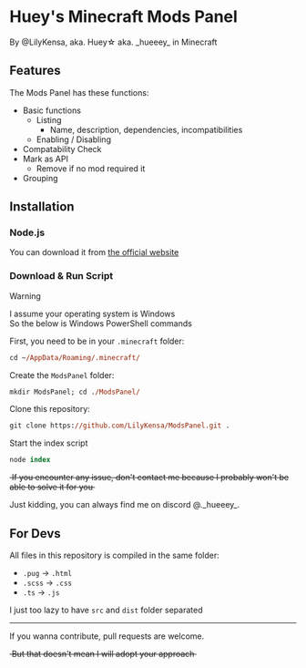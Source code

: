 # Huey's Minecraft Mods Panel

By @LilyKensa,
  aka. Huey☆ 
  aka. \_hueeey\_ in Minecraft

## Features

The Mods Panel has these functions:

- Basic functions 
  - Listing
    - Name, description, dependencies, incompatibilities
  - Enabling / Disabling
- Compatability Check
- Mark as API
  - Remove if no mod required it
- Grouping

## Installation

### Node.js

You can download it from [the official website](https://nodejs.org/en)

### Download & Run Script

> [!WARNING]  
> I assume your operating system is Windows  
> So the below is Windows PowerShell commands

First, you need to be in your `.minecraft` folder:

```ps
cd ~/AppData/Roaming/.minecraft/
```

Create the `ModsPanel` folder:

```ps
mkdir ModsPanel; cd ./ModsPanel/ 
```

Clone this repository:

```ps
git clone https://github.com/LilyKensa/ModsPanel.git .
```

Start the index script

```ps
node index
```

~~​ If you encounter any issue, don't contact me because I probably won't be able to solve it for you ​~~

Just kidding, you can always find me on discord @.\_hueeey\_.

## For Devs

All files in this repository is compiled in the same folder:

- `.pug` → `.html`
- `.scss` → `.css`
- `.ts` → `.js`

I just too lazy to have `src` and `dist` folder separated

---

If you wanna contribute, pull requests are welcome.

~~​ But that doesn't mean I will adopt your approach ​~~